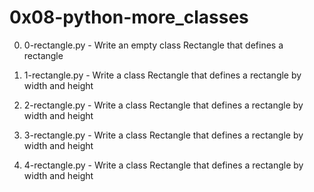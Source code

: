 # 0x08-python-more_classes

0. 0-rectangle.py - Write an empty class Rectangle that defines a rectangle

1. 1-rectangle.py - Write a class Rectangle that defines a rectangle by width and height

2. 2-rectangle.py - Write a class Rectangle that defines a rectangle by width and height

3. 3-rectangle.py - Write a class Rectangle that defines a rectangle by width and height

4. 4-rectangle.py - Write a class Rectangle that defines a rectangle by width and height
